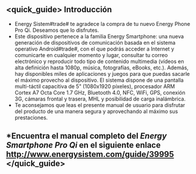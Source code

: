 ## <quick_guide> Introducción

* Energy Sistem#trade# te agradece la compra de tu nuevo Energy Phone Pro Qi. Deseamos que lo disfrutes.
* Este dispositivo pertenece a la familia Energy Smartphone: una nueva generación de dispositivos de comunicación
basada en el sistema operativo Android#trade#, con el que podrás acceder a Internet y comunicarte en cualquier
momento y lugar, consultar tu correo electrónico y reproducir todo tipo de contenido multimedia (vídeos en alta
definición hasta 1080p, música, fotografías, eBooks, etc.).
Además, hay disponibles miles de aplicaciones y juegos para que puedas sacarle el máximo provecho al
dispositivo.
El sistema dispone de una pantalla multi-táctil capacitiva de 5" (1080x1920 píxeles), procesador ARM Cortex
A7 Octa Core 1.7 GHz, Bluetooth 4.0, NFC, WiFi, GPS, conexión 3G, cámaras frontal y trasera, MHL y posibilidad de carga inalámbrica.
* Te aconsejamos que leas el presente manual de usuario para disfrutar del producto de una manera segura y aprovechando al máximo sus prestaciones.


## <unique> *Encuentra el manual completo del *Energy Smartphone Pro Qi* en el siguiente enlace  http://www.energysistem.com/guide/39995 </unique> </quick_guide>
